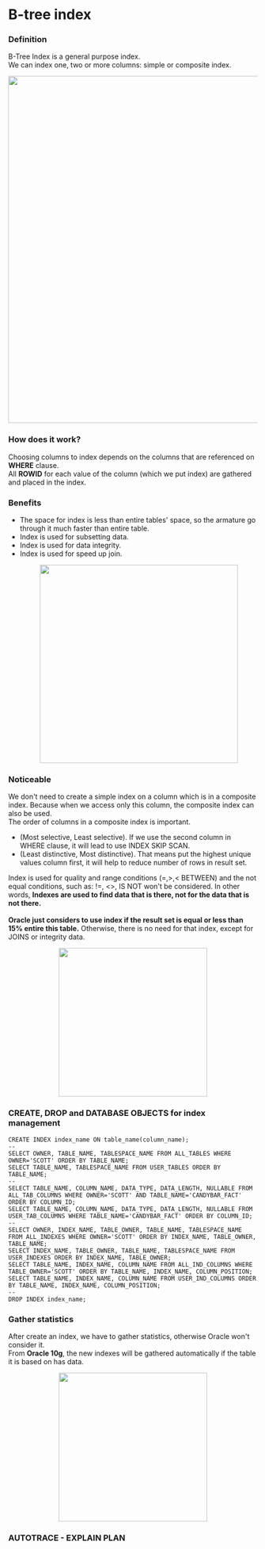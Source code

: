 # B-tree index

### Definition
B-Tree Index is a general purpose index.</br>
We can index one, two or more columns: simple or composite index.</br>
  <p align="center"><img src="https://i.imgur.com/qZFR4AM.png" width="700" ></p>
  
### How does it work?  
Choosing columns to index depends on the columns that are referenced on **WHERE** clause.</br>
All **ROWID** for each value of the column (which we put index) are gathered and placed in the index.</br>

### Benefits
- The space for index is less than entire tables' space, so the armature go through it much faster than entire table.</br>
- Index is used for subsetting data.</br>
- Index is used for data integrity.</br>
- Index is used for speed up join.</br>
  <p align="center"><img src="https://i.imgur.com/qEBGzfR.png" width="400" ></p>

### Noticeable
We don't need to create a simple index on a column which is in a composite index. Because when we access only this column, the composite index can also be used.</br>
The order of columns in a composite index is important.</br>
- (Most selective, Least selective). If we use the second column in WHERE clause, it will lead to use INDEX SKIP SCAN.</br>
- (Least distinctive, Most distinctive). That means put the highest unique values column first, it will help to reduce number of rows in result set.</br>

Index is used for quality and range conditions (=,>,< BETWEEN) and the not equal conditions, such as: !=, <>, IS NOT won't be considered. In other words, **Indexes are used to find data that is there, not for the data that is not there.**</br>
</br>
**Oracle just considers to use index if the result set is equal or less than 15% entire this table.** Otherwise, there is no need for that index, except for JOINS or integrity data.</br>
  <p align="center"><img src="https://i.imgur.com/OAXGT6H.png" width="300" ></p>
  
### CREATE, DROP and DATABASE OBJECTS for index management
```
CREATE INDEX index_name ON table_name(column_name);
--
SELECT OWNER, TABLE_NAME, TABLESPACE_NAME FROM ALL_TABLES WHERE OWNER='SCOTT' ORDER BY TABLE_NAME;
SELECT TABLE_NAME, TABLESPACE_NAME FROM USER_TABLES ORDER BY TABLE_NAME;
--
SELECT TABLE_NAME, COLUMN_NAME, DATA_TYPE, DATA_LENGTH, NULLABLE FROM ALL_TAB_COLUMNS WHERE OWNER='SCOTT' AND TABLE_NAME='CANDYBAR_FACT' ORDER BY COLUMN_ID;
SELECT TABLE_NAME, COLUMN_NAME, DATA_TYPE, DATA_LENGTH, NULLABLE FROM USER_TAB_COLUMNS WHERE TABLE_NAME='CANDYBAR_FACT' ORDER BY COLUMN_ID;
--
SELECT OWNER, INDEX_NAME, TABLE_OWNER, TABLE_NAME, TABLESPACE_NAME FROM ALL_INDEXES WHERE OWNER='SCOTT' ORDER BY INDEX_NAME, TABLE_OWNER, TABLE_NAME;
SELECT INDEX_NAME, TABLE_OWNER, TABLE_NAME, TABLESPACE_NAME FROM USER_INDEXES ORDER BY INDEX_NAME, TABLE_OWNER;
SELECT TABLE_NAME, INDEX_NAME, COLUMN_NAME FROM ALL_IND_COLUMNS WHERE TABLE_OWNER='SCOTT' ORDER BY TABLE_NAME, INDEX_NAME, COLUMN_POSITION;
SELECT TABLE_NAME, INDEX_NAME, COLUMN_NAME FROM USER_IND_COLUMNS ORDER BY TABLE_NAME, INDEX_NAME, COLUMN_POSITION;
--
DROP INDEX index_name;
```

### Gather statistics
After create an index, we have to gather statistics, otherwise Oracle won't consider it.</br>
From **Oracle 10g**, the new indexes will be gathered automatically if the table it is based on has data.</br>
  <p align="center"><img src="https://i.imgur.com/MPQ97tj.png" width="300" ></p>

### AUTOTRACE - EXPLAIN PLAN
